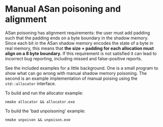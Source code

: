 # Manual ASan poisoning and alignment

ASan poisoning has alignment requirements: the user must add padding such that the padding ends on a byte boundary in the shadow memory. Since each bit in the ASan shadow memory encodes the state of a byte in real memory, this means that **the size + padding for each allocation must align on a 8 byte boundary.** If this requirement is not satisfied it can lead to incorrect bug reporting, including missed and false-positive reports.

See the included examples for a little background. One is a small program to show what can go wrong with manual shadow memory poisoning. The second is an example implementation of manual poising using the `std::allocator` interface.

To build and run the allocator example:

   `nmake allocator && allocator.exe`

To build the 'bad unpoisoning' example:

   `nmake unpoison && unpoison.exe`
